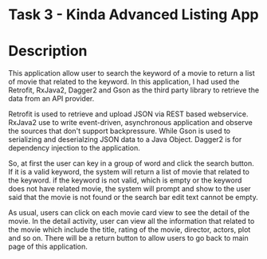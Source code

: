 # Task 3 - Kinda Advanced Listing App

# Description
This application allow user to search the keyword of a movie to return a list of movie that related to the keyword. In this application, I had used the Retrofit, RxJava2, Dagger2 and Gson as the third party library to retrieve the data from an API provider. 

Retrofit is used to retrieve and upload JSON via REST based webservice. RxJava2 use to write event-driven, asynchronous application and observe the sources that don't support backpressure. While Gson is used to serializing and deserialzing JSON data to a Java Object. Dagger2 is for dependency injection to the application.

So, at first the user can key in a group of word and click the search button. If it is a valid keyword, the system will return a list of movie that related to the keyword. if the keyword is not valid, which is empty or the keyword does not have related movie, the system will prompt and show to the user said that the movie is not found or the search bar edit text cannot be empty. 

As usual, users can click on each movie card view to see the detail of the movie. In the detail activity, user can view all the information that related to the movie which include the title, rating of the movie, director, actors, plot and so on. There will be a return button to allow users to go back to main page of this application.
